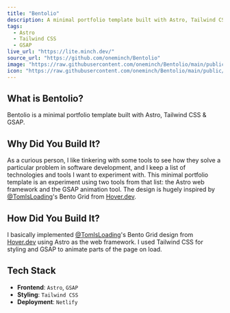 ```yaml
---
title: "Bentolio"
description: A minimal portfolio template built with Astro, Tailwind CSS & GSAP
tags:
  - Astro
  - Tailwind CSS
  - GSAP
live_url: "https://lite.minch.dev/"
source_url: "https://github.com/oneminch/Bentolio"
image: "https://raw.githubusercontent.com/oneminch/Bentolio/main/public/screenshot.png"
icon: "https://raw.githubusercontent.com/oneminch/Bentolio/main/public/favicon.png"
---
```


## What is Bentolio?

Bentolio is a minimal portfolio template built with Astro, Tailwind CSS & GSAP.

## Why Did You Build It?

As a curious person, I like tinkering with some tools to see how they solve a particular problem in software development, and I keep a list of technologies and tools I want to experiment with. This minimal portfolio template is an experiment using two tools from that list: the Astro web framework and the GSAP animation tool. The design is hugely inspired by [@TomIsLoading](https://twitter.com/TomIsLoading)'s Bento Grid from [Hover.dev](https://hover.dev).

## How Did You Build It?

I basically implemented [@TomIsLoading](https://twitter.com/TomIsLoading)'s Bento Grid design from [Hover.dev](https://hover.dev) using Astro as the web framework. I used Tailwind CSS for styling and GSAP to animate parts of the page on load.

## Tech Stack

- **Frontend**: `Astro`, `GSAP`
- **Styling**: `Tailwind CSS`
- **Deployment**: `Netlify`
